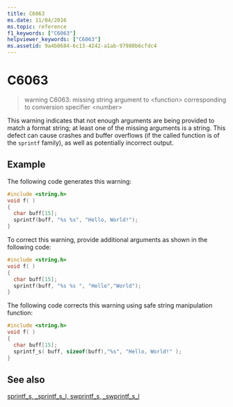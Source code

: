 ```yaml
---
title: C6063
ms.date: 11/04/2016
ms.topic: reference
f1_keywords: ["C6063"]
helpviewer_keywords: ["C6063"]
ms.assetid: 9a4b0684-6c13-4242-a1ab-97980b6cfdc4
---
```

# C6063

> warning C6063: missing string argument to \<function> corresponding to conversion specifier \<number>

This warning indicates that not enough arguments are being provided to match a format string; at least one of the missing arguments is a string. This defect can cause crashes and buffer overflows (if the called function is of the `sprintf` family), as well as potentially incorrect output.

## Example

The following code generates this warning:

```cpp
#include <string.h>
void f( )
{
  char buff[15];
  sprintf(buff, "%s %s", "Hello, World!");
}
```

To correct this warning, provide additional arguments as shown in the following code:

```cpp
#include <string.h>
void f( )
{
  char buff[15];
  sprintf(buff, "%s %s ", "Hello","World");
}
```

The following code corrects this warning using safe string manipulation function:

```cpp
#include <string.h>
void f( )
{
  char buff[15];
  sprintf_s( buff, sizeof(buff),"%s", "Hello, World!" );
}
```

## See also

[sprintf_s, _sprintf_s_l, swprintf_s, _swprintf_s_l](../c-runtime-library/reference/sprintf-s-sprintf-s-l-swprintf-s-swprintf-s-l.md)
